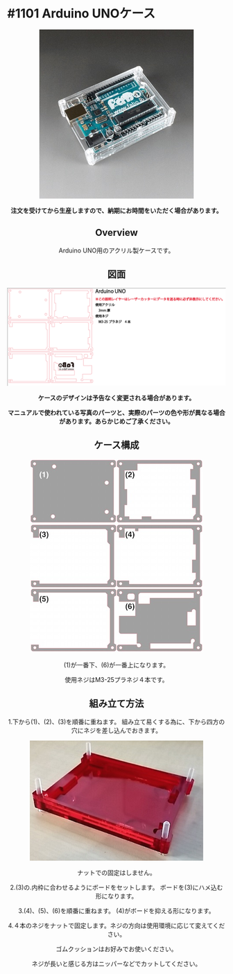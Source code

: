 # #1101 Arduino UNOケース
<center>

![](./img/1101_case_arduino_uno.jpg)
<!--COLORME-->

**注文を受けてから生産しますので、納期にお時間をいただく場合があります。**

## Overview
Arduino UNO用のアクリル製ケースです。

## 図面

![](./img/1101_case_arduino_uno_cad.png)


**ケースのデザインは予告なく変更される場合があります。**

**マニュアルで使われている写真のパーツと、実際のパーツの色や形が異なる場合があります。あらかじめご了承ください。**

## ケース構成

![](./img/arduino_uno00.jpg)

(1)が一番下、(6)が一番上になります。

使用ネジはM3-25プラネジ４本です。

## 組み立て方法

1.下から(1)、(2)、(3)を順番に重ねます。
組み立て易くする為に、下から四方の穴にネジを差し込んでおきます。

![](./img/arduino_uno01.jpg)

ナットでの固定はしません。

2.(3)の.内枠に合わせるようにボードをセットします。
ボードを(3)にハメ込む形になります。

3.(4)、(5)、(6)を順番に重ねます。
(4)がボードを抑える形になります。

4.４本のネジをナットで固定します。ネジの方向は使用環境に応じて変えてください。

ゴムクッションはお好みでお使いください。

ネジが長いと感じる方はニッパーなどでカットしてください。
